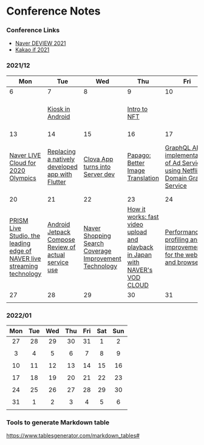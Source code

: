 # Conference Notes

### Conference Links
* [Naver DEVIEW 2021](https://t.co/CQTk7RTw0G)
* [Kakao if 2021]()

### 2021/12
| Mon                                                                                                                                    | Tue                                                                                                                 | Wed                                                                                                                  | Thu                                                                                                                                          | Fri                                                                                                                                         | Sat                                                                                       | Sun                                                                                             |
|----------------------------------------------------------------------------------------------------------------------------------------|---------------------------------------------------------------------------------------------------------------------|----------------------------------------------------------------------------------------------------------------------|----------------------------------------------------------------------------------------------------------------------------------------------|---------------------------------------------------------------------------------------------------------------------------------------------|-------------------------------------------------------------------------------------------|-------------------------------------------------------------------------------------------------|
| 6                                                                                                                                      | 7                                                                                                                   | 8                                                                                                                    | 9                                                                                                                                            | 10                                                                                                                                          | 11                                                                                        | 12                                                                                              |
|                                                                                                                                        | [Kiosk in Android](https://twitter.com/plateau/status/1468247363491962893?s=20)                                     |                                                                                                                      | [Intro to NFT](https://twitter.com/plateau/status/1468614360998494209?s=20)                                                                  |                                                                                                                                             | [Naver Whale Browser Plugin](https://threadreaderapp.com/thread/1469697530749648898.html) | [LIVE Commerce Team Culture](https://threadreaderapp.com/thread/1470010672432152578.html)       |
| 13                                                                                                                                     | 14                                                                                                                  | 15                                                                                                                   | 16                                                                                                                                           | 17                                                                                                                                          | 18                                                                                        | 19                                                                                              |
| [Naver LIVE Cloud for 2020 Olympics](https://threadreaderapp.com/thread/1470446018101940225.html)                                      | [Replacing a natively developed app with Flutter](https://threadreaderapp.com/thread/1470798840483950592.html)      | [Clova App turns into Server dev](https://threadreaderapp.com/thread/1471165053030506498.html)                       | [Papago: Better Image Translation](https://threadreaderapp.com/thread/1471497241915699201.html)                                              | [GraphQL API implementation of Ad Service  using Netflix Domain Graph Service](https://threadreaderapp.com/thread/1471868218944159745.html) | [Shopping of Untact era,  Naver Shopping Live Development Story](https://t.co/ugw6uK2TOp) | [Live Commerce & COVID-19](https://threadreaderapp.com/thread/1472607665503506441.html)         |
| 20                                                                                                                                     | 21                                                                                                                  | 22                                                                                                                   | 23                                                                                                                                           | 24                                                                                                                                          | 25                                                                                        | 26                                                                                              |
| [PRISM Live Studio,  the leading edge of NAVER live streaming technology](https://threadreaderapp.com/thread/1472940885772206083.html) | [Android Jetpack Compose Review of actual service use](https://threadreaderapp.com/thread/1473283510064791557.html) | [Naver Shopping Search Coverage Improvement Technology](https://threadreaderapp.com/thread/1473677888742629378.html) | [How it works: fast video upload and playback  in Japan with NAVER's VOD CLOUD](https://threadreaderapp.com/thread/1474017825346191364.html) | [Performance profiling and improvement for the web and browser](https://threadreaderapp.com/thread/1474454661369577472.html)                |                                                                                           | [kakao 錢包，錢包服務的現況和未來](https://threadreaderapp.com/thread/1475166579654795264.html) |
| 27                                                                                                                                     | 28                                                                                                                  | 29                                                                                                                   | 30                                                                                                                                           | 31                                                                                                                                          | 1                                                                                         | 2                                                                                               |
|                                                                                                                                        |                                                                                                                     |                                                                                                                      |                                                                                                                                              |                                                                                                                                             |                                                                                           |                                                                                                 |



### 2022/01
|Mon|Tue|Wed|Thu|Fri|Sat|Sun|
|:-:|:-:|:-:|:-:|:-:|:-:|:-:|
|27|28|29|30|31|1|2|
||||||||
|3|4|5|6|7|8|9|
||||||||
|10|11|12|13|14|15|16|
||||||||
|17|18|19|20|21|22|23|
||||||||
|24|25|26|27|28|29|30|
||||||||
|31|1|2|3|4|5|6|
||||||||


### Tools to generate Markdown table
https://www.tablesgenerator.com/markdown_tables#
